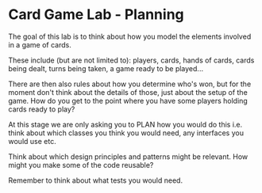 # Card Game Lab - Planning

The goal of this lab is to think about how you model the elements involved in a game of cards. 

These include (but are not limited to): players, cards, hands of cards, cards being dealt, turns being taken, a game ready to be played... 

There are then also rules about how you determine who's won, but for the moment don't think about the details of those, just about the setup of the game. How do you get to the point where you have some players holding cards ready to play? 

At this stage we are only asking you to PLAN how you would do this i.e. think about which classes you think you would need, any interfaces you would use etc. 

Think about which design principles and patterns might be relevant. How might you make some of the code reusable?

Remember to think about what tests you would need.